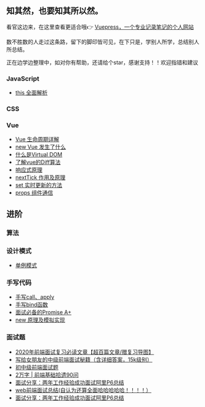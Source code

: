 ## 知其然，也要知其所以然。

看官这边来，在这里查看更适合哦👉 [Vuepress，一个专业记录笔记的个人网站](https://wsydxiangwang.github.io) 

数不胜数的人走过这条路，留下的脚印皆可见，在下只是，学别人所学，总结别人所总结。

正在边学边整理中，如对你有帮助，还请给个star，感谢支持！！欢迎指错和建议

### JavaScript

- [this 全面解析](https://github.com/wsydxiangwang/Note/blob/master/docs/web/this/1.md)

### CSS



### Vue

- [Vue 生命周期详解](https://github.com/wsydxiangwang/Note/blob/master/docs/web/vue/9.md)
- [new Vue 发生了什么](https://github.com/wsydxiangwang/Note/blob/master/docs/web/vue/1.md)
- [什么是Virtual DOM](https://github.com/wsydxiangwang/Note/blob/master/docs/web/vue/2.md)
- [了解vue的Diff算法](https://github.com/wsydxiangwang/Note/blob/master/docs/web/vue/3.md)
- [响应式原理](https://github.com/wsydxiangwang/Note/blob/master/docs/web/vue/4.md)
- [nextTick 作用及原理](https://github.com/wsydxiangwang/Note/blob/master/docs/web/vue/5.md)
- [set 实时更新的方法](https://github.com/wsydxiangwang/Note/blob/master/docs/web/vue/7.md)
- [props 组件通信](https://github.com/wsydxiangwang/Note/blob/master/docs/web/vue/10.md)

## 进阶

### 算法

### 设计模式

- [单例模式](https://github.com/wsydxiangwang/Note/blob/master/docs/other/%E8%AE%BE%E8%AE%A1%E6%A8%A1%E5%BC%8F/1.md)

### 手写代码

- [手写call、apply](https://github.com/wsydxiangwang/Note/blob/master/docs/other/%E6%89%8B%E5%86%99/1.md)
- [手写bind函数](https://github.com/wsydxiangwang/Note/blob/master/docs/other/%E6%89%8B%E5%86%99/2.md)
- [面试必备的Promise A+](https://github.com/wsydxiangwang/Note/blob/master/docs/other/%E6%89%8B%E5%86%99/3.md)
- [new 原理及模拟实现](https://github.com/wsydxiangwang/Note/blob/master/docs/other/%E6%89%8B%E5%86%99/4.md)

### 面试题

- [2020年前端面试复习必读文章【超百篇文章/赠复习导图】](https://juejin.im/post/5e8b163ff265da47ee3f54a6)
- [写给女朋友的中级前端面试秘籍（含详细答案，15k级别）](https://juejin.im/post/5e7af0685188255dcf4a497e)
- [初中级前端面试题](https://juejin.im/post/5d87985d6fb9a06add4e6ac3)
- [2万字 | 前端基础拾遗90问](https://juejin.im/post/5e8b261ae51d4546c0382ab4)
- [面试分享：两年工作经验成功面试阿里P6总结](https://juejin.im/post/5d690c726fb9a06b155dd40d)
- [web前端面试总结(自认为还算全面哈哈哈哈哈！！！！）](https://juejin.im/post/5dafb263f265da5b9b80244d)
- [面试分享：两年工作经验成功面试阿里P6总结](https://juejin.im/post/5d690c726fb9a06b155dd40d?_blank)
